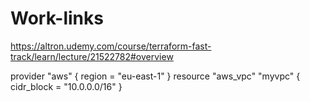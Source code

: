 # Work-links
https://altron.udemy.com/course/terraform-fast-track/learn/lecture/21522782#overview

provider "aws" {
    region = "eu-east-1"
}
resource "aws_vpc" "myvpc" {
    cidr_block = "10.0.0.0/16"
}

